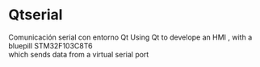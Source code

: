 # Qtserial
Comunicación serial con entorno Qt
Using Qt to develope an HMI , with a bluepill STM32F103C8T6  
which sends data from a virtual serial port 
